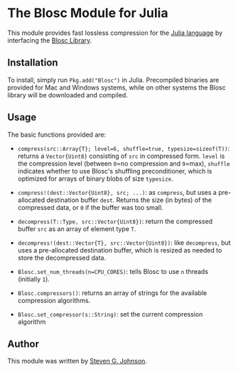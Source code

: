 # The Blosc Module for Julia

This module provides fast lossless compression for the [Julia
language](http://julialang.org/) by interfacing the [Blosc
Library](http://www.blosc.org/).

## Installation

To install, simply run `Pkg.add("Blosc")` in Julia.  Precompiled
binaries are provided for Mac and Windows systems, while on other
systems the Blosc library will be downloaded and compiled.

## Usage

The basic functions provided are:

* `compress(src::Array{T}; level=6, shuffle=true, typesize=sizeof(T))`: returns a `Vector{Uint8}` consisting of `src` in compressed form.  `level` is the compression level (between `0`=no compression and `9`=max), `shuffle` indicates whether to use Blosc's shuffling preconditioner, which is optimized for arrays of binary blobs of size `typesize`.

* `compress!(dest::Vector{Uint8}, src; ...)`: as `compress`, but uses a pre-allocated destination buffer `dest`.  Returns the size (in bytes) of the compressed data, or `0` if the buffer was too small.

* `decompress(T::Type, src::Vector{Uint8})`: return the compressed buffer `src` as an array of element type `T`.

* `decompress!(dest::Vector{T}, src::Vector{Uint8})`: like `decompress`, but uses a pre-allocated destination buffer, which is resized as needed to store the decompressed data.

* `Blosc.set_num_threads(n=CPU_CORES)`: tells Blosc to use `n` threads (initially `1`).

* `Blosc.compressors()`: returns an array of strings for the available compression algorithms.

* `Blosc.set_compressor(s::String)`: set the current compression algorithm

## Author

This module was written by [Steven G. Johnson](http://math.mit.edu/~stevenj/).
